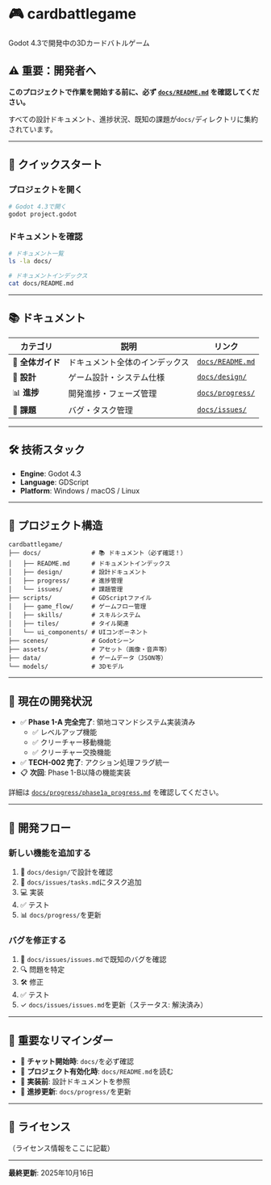 # 🎮 cardbattlegame

Godot 4.3で開発中の3Dカードバトルゲーム

## ⚠️ 重要：開発者へ

**このプロジェクトで作業を開始する前に、必ず [`docs/README.md`](docs/README.md) を確認してください。**

すべての設計ドキュメント、進捗状況、既知の課題が`docs/`ディレクトリに集約されています。

---

## 🚀 クイックスタート

### プロジェクトを開く
```bash
# Godot 4.3で開く
godot project.godot
```

### ドキュメントを確認
```bash
# ドキュメント一覧
ls -la docs/

# ドキュメントインデックス
cat docs/README.md
```

---

## 📚 ドキュメント

| カテゴリ | 説明 | リンク |
|---------|------|--------|
| 📖 **全体ガイド** | ドキュメント全体のインデックス | [`docs/README.md`](docs/README.md) |
| 🎨 **設計** | ゲーム設計・システム仕様 | [`docs/design/`](docs/design/) |
| 📊 **進捗** | 開発進捗・フェーズ管理 | [`docs/progress/`](docs/progress/) |
| 🐛 **課題** | バグ・タスク管理 | [`docs/issues/`](docs/issues/) |

---

## 🛠️ 技術スタック

- **Engine**: Godot 4.3
- **Language**: GDScript
- **Platform**: Windows / macOS / Linux

---

## 📂 プロジェクト構造

```
cardbattlegame/
├── docs/              # 📚 ドキュメント（必ず確認！）
│   ├── README.md      # ドキュメントインデックス
│   ├── design/        # 設計ドキュメント
│   ├── progress/      # 進捗管理
│   └── issues/        # 課題管理
├── scripts/           # GDScriptファイル
│   ├── game_flow/     # ゲームフロー管理
│   ├── skills/        # スキルシステム
│   ├── tiles/         # タイル関連
│   └── ui_components/ # UIコンポーネント
├── scenes/            # Godotシーン
├── assets/            # アセット（画像・音声等）
├── data/              # ゲームデータ（JSON等）
└── models/            # 3Dモデル
```

---

## 🎯 現在の開発状況

- ✅ **Phase 1-A 完全完了**: 領地コマンドシステム実装済み
  - ✅ レベルアップ機能
  - ✅ クリーチャー移動機能
  - ✅ クリーチャー交換機能
- ✅ **TECH-002 完了**: アクション処理フラグ統一
- 📋 **次回**: Phase 1-B以降の機能実装

詳細は [`docs/progress/phase1a_progress.md`](docs/progress/phase1a_progress.md) を確認してください。

---

## 🤝 開発フロー

### 新しい機能を追加する
1. 📖 `docs/design/`で設計を確認
2. 📝 `docs/issues/tasks.md`にタスク追加
3. 💻 実装
4. ✅ テスト
5. 📊 `docs/progress/`を更新

### バグを修正する
1. 🐛 `docs/issues/issues.md`で既知のバグを確認
2. 🔍 問題を特定
3. 🛠️ 修正
4. ✅ テスト
5. ✓ `docs/issues/issues.md`を更新（ステータス: 解決済み）

---

## 📌 重要なリマインダー

- 🔔 **チャット開始時**: `docs/`を必ず確認
- 🔔 **プロジェクト有効化時**: `docs/README.md`を読む
- 🔔 **実装前**: 設計ドキュメントを参照
- 🔔 **進捗更新**: `docs/progress/`を更新

---

## 📄 ライセンス

（ライセンス情報をここに記載）

---

**最終更新**: 2025年10月16日
